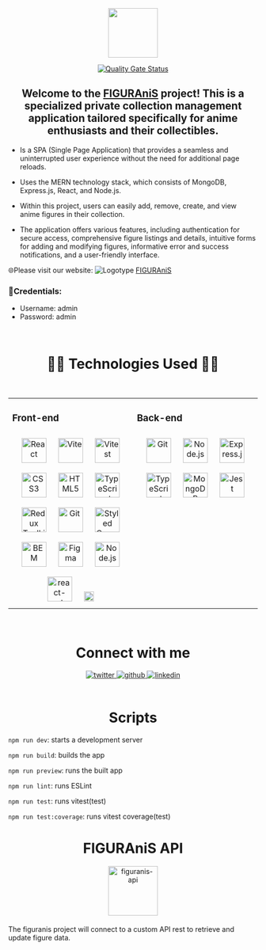 <div align="center">
<img src="https://i.ibb.co/982xrGy/Logo-y-letras-transparente-sin-com.png" align="center" height="100" width="" />

<span>[![Quality Gate Status](https://sonarcloud.io/api/project_badges/measure?project=isdi-coders-2023_Ruben-Ramirez-Final-Project-front-202304-bcn&metric=alert_status)](https://sonarcloud.io/summary/new_code?id=isdi-coders-2023_Ruben-Ramirez-Final-Project-front-202304-bcn)</span>

</div>

## <div align="center">Welcome to the [FIGURAniS](https://figuranis.netlify.app/user/login) project! This is a specialized private collection management application tailored specifically for anime enthusiasts and their collectibles.

- Is a SPA (Single Page Application) that provides a seamless and uninterrupted user experience without the need for additional page reloads.

- Uses the MERN technology stack, which consists of MongoDB, Express.js, React, and Node.js.

- Within this project, users can easily add, remove, create, and view anime figures in their collection.

- The application offers various features, including authentication for secure access, comprehensive figure listings and details, intuitive forms for adding and modifying figures, informative error and success notifications, and a user-friendly interface.

🌐Please visit our website: ![Logotype](https://i.ibb.co/xJJFLCz/Cuadrado.png) [FIGURAniS](https://figuranis.netlify.app/user/login)</div>

### 🔑Credentials:

- Username: admin
- Password: admin

<br/>

# <div align="center">👨‍💻 Technologies Used 👨‍💻</div>

<br/>

<table><tr><td valign="top" width="50%">

### Front-end

<div align="center">  
<a href="https://reactjs.org/" target="_blank"><img style="margin: 10px" src="https://profilinator.rishav.dev/skills-assets/react-original-wordmark.svg" alt="React" height="50" /></a>  
<a href="https://vitejs.dev/" target="_blank"><img style="margin: 10px" src="https://vitejs.dev/logo-with-shadow.png" alt="Vite" height="50" /></a>  
<a href="https://vitest.dev/" target="_blank"><img style="margin: 10px" src="https://user-images.githubusercontent.com/11247099/145112184-a9ff6727-661c-439d-9ada-963124a281f7.png" alt="Vitest" height="50" /></a>  
<a href="https://www.w3schools.com/css/" target="_blank"><img style="margin: 10px" src="https://profilinator.rishav.dev/skills-assets/css3-original-wordmark.svg" alt="CSS3" height="50" /></a>  
<a href="https://en.wikipedia.org/wiki/HTML5" target="_blank"><img style="margin: 10px" src="https://profilinator.rishav.dev/skills-assets/html5-original-wordmark.svg" alt="HTML5" height="50" /></a> 
<a href="https://www.typescriptlang.org/" target="_blank"><img style="margin: 10px" src="https://profilinator.rishav.dev/skills-assets/typescript-original.svg" alt="TypeScript" height="50" /></a>  
<a href="https://redux-toolkit.js.org/" target="_blank"><img style="margin: 10px" src="https://profilinator.rishav.dev/skills-assets/redux-original.svg" alt="Redux Toolkit" height="50" /></a>  
<a href="https://github.com/" target="_blank"><img style="margin: 10px" src="https://profilinator.rishav.dev/skills-assets/git-scm-icon.svg" alt="Git" height="50" /></a>  
<a href="https://styled-components.com/" target="_blank"><img style="margin: 10px" src="https://profilinator.rishav.dev/skills-assets/styled-components.png" alt="Styled Components" height="50" /></a>  
<a href="http://getbem.com/" target="_blank"><img style="margin: 10px" src="https://profilinator.rishav.dev/skills-assets/bem.svg" alt="BEM" height="50" /></a>  
<a href="https://www.figma.com/" target="_blank"><img style="margin: 10px" src="https://profilinator.rishav.dev/skills-assets/figma-icon.svg" alt="Figma" height="50" /></a>  
<a href="https://nodejs.org/" target="_blank"><img style="margin: 10px" src="https://profilinator.rishav.dev/skills-assets/nodejs-original-wordmark.svg" alt="Node.js" height="50" /></a>  
<a href="https://reactrouter.com/en/main" target="_blank"><img style="margin: 10px" src="https://reactrouter.com/_brand/react-router-mark-color.png" alt="react-router-dom" height="50" /></a>  
<a href="https://reactrouter.com/en/main" target="_blank"><img style="margin: 10px" src="https://upload.wikimedia.org/wikipedia/commons/thumb/d/d1/Axios_%28computer_library%29_logo.svg/1280px-Axios_%28computer_library%29_logo.svg.png" alt="Axios" height="20" /></a>  
</div>

</td><td valign="top" width="50%">

### Back-end

<div align="center">  
<a href="https://github.com/" target="_blank"><img style="margin: 10px" src="https://profilinator.rishav.dev/skills-assets/git-scm-icon.svg" alt="Git" height="50" /></a>  
<a href="https://nodejs.org/" target="_blank"><img style="margin: 10px" src="https://profilinator.rishav.dev/skills-assets/nodejs-original-wordmark.svg" alt="Node.js" height="50" /></a>  
<a href="https://expressjs.com/" target="_blank"><img style="margin: 10px" src="https://profilinator.rishav.dev/skills-assets/express-original-wordmark.svg" alt="Express.js" height="50" /></a>  
<a href="https://www.typescriptlang.org/" target="_blank"><img style="margin: 10px" src="https://profilinator.rishav.dev/skills-assets/typescript-original.svg" alt="TypeScript" height="50" /></a>  
<a href="https://www.mongodb.com/" target="_blank"><img style="margin: 10px" src="https://profilinator.rishav.dev/skills-assets/mongodb-original-wordmark.svg" alt="MongoDB" height="50" /></a>  
<a href="https://www.jestjs.io/" target="_blank"><img style="margin: 10px" src="https://profilinator.rishav.dev/skills-assets/jest.svg" alt="Jest" height="50" /></a>  
</div>

</td></tr></table>

<br/>

# <div align="center">Connect with me</div>

<div align="center">
<a href="https://twitter.com/https://twitter.com/Ruben_Ramirez_M" target="_blank">
<img src=https://img.shields.io/badge/twitter-%2300acee.svg?&style=for-the-badge&logo=twitter&logoColor=white alt=twitter style="margin-bottom: 5px;" />
</a>
<a href="https://github.com/https://github.com/RubenRaMar" target="_blank">
<img src=https://img.shields.io/badge/github-%2324292e.svg?&style=for-the-badge&logo=github&logoColor=white alt=github style="margin-bottom: 5px;" />
</a>
<a href="https://linkedin.com/in/https://www.linkedin.com/in/ruben-ramirez-martinez/" target="_blank">
<img src=https://img.shields.io/badge/linkedin-%231E77B5.svg?&style=for-the-badge&logo=linkedin&logoColor=white alt=linkedin style="margin-bottom: 5px;" />
</a>  
</div>

<br />

# <div align="center">Scripts</div>

`npm run dev`: starts a development server

`npm run build`: builds the app

`npm run preview`: runs the built app

`npm run lint`: runs ESLint

`npm run test`: runs vitest(test)

`npm run test:coverage`: runs vitest coverage(test)

# <div align="center">FIGURAniS API</div>

<div align="center">
<a href="https://github.com/RubenRaMar/figuranis-API" target="_blank">
<img src=https://media.licdn.com/dms/image/D4E12AQHUpQpcSsjnUw/article-cover_image-shrink_600_2000/0/1667956348172?e=2147483647&v=beta&t=VBPnkpfgha0y5fuNEdjOmG6vSwXOarA-M5XeSR6d1Wk height="100" alt=figuranis-api style="margin-bottom: 5px;" />
</a>
</div>

The figuranis project will connect to a custom API rest to retrieve and update figure data.
